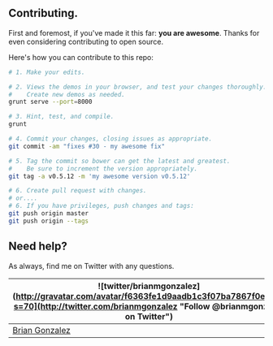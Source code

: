 ## Contributing.

First and foremost, if you've made it this far: __you are awesome__. Thanks for even considering contributing to open source.

Here's how you can contribute to this repo:

```bash
# 1. Make your edits.

# 2. Views the demos in your browser, and test your changes thoroughly.
#    Create new demos as needed.
grunt serve --port=8000

# 3. Hint, test, and compile.
grunt

# 4. Commit your changes, closing issues as appropriate.
git commit -am "fixes #30 - my awesome fix"

# 5. Tag the commit so bower can get the latest and greatest.
#    Be sure to increment the version appropriately.
git tag -a v0.5.12 -m 'my awesome version v0.5.12'

# 6. Create pull request with changes.
# or....
# 6. If you have privileges, push changes and tags:
git push origin master
git push origin --tags
````

## Need help?
As always, find me on Twitter with any questions.

| ![twitter/brianmgonzalez](http://gravatar.com/avatar/f6363fe1d9aadb1c3f07ba7867f0e854?s=70](http://twitter.com/brianmgonzalez "Follow @brianmgonzalez on Twitter") |
|---|
| [Brian Gonzalez](http://briangonzalez.org) |
